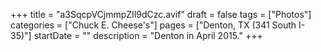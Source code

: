 +++
title = "a3SqcpVCjmmpZIl9dCzc.avif"
draft = false
tags = ["Photos"]
categories = ["Chuck E. Cheese's"]
pages = ["Denton, TX (341 South I-35)"]
startDate = ""
description = "Denton in April 2015."
+++
